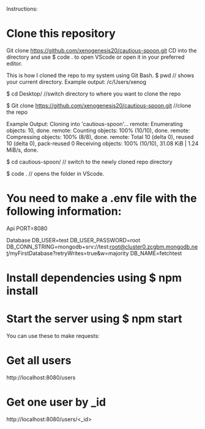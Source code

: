 Instructions: 

# Clone this repository
Git clone https://github.com/xenogenesis20/cautious-spoon.git
CD into the directory and use $ code .  to open VScode or open it in your preferred editor. 

This is how I cloned the repo to my system using Git Bash. 
$ pwd    // shows your current directory. 
Example output: /c/Users/xenog

$ cd Desktop/     //switch directory to where you want to clone the repo

$ Git clone https://github.com/xenogenesis20/cautious-spoon.git  //clone the repo

Example Output: 
Cloning into 'cautious-spoon'...
remote: Enumerating objects: 10, done.
remote: Counting objects: 100% (10/10), done.
remote: Compressing objects: 100% (8/8), done.
remote: Total 10 (delta 0), reused 10 (delta 0), pack-reused 0
Receiving objects: 100% (10/10), 31.08 KiB | 1.24 MiB/s, done.


$ cd cautious-spoon/    // switch to the newly cloned repo directory

$ code .    // opens the folder in VScode. 


# You need to make a .env file with the following information:

Api
PORT=8080

Database
DB_USER=test
DB_USER_PASSWORD=root
DB_CONN_STRING=mongodb+srv://test:root@cluster0.zcgbm.mongodb.net/myFirstDatabase?retryWrites=true&w=majority
DB_NAME=fetchtest



# Install dependencies using $ npm install

# Start the server using $ npm start

You can use these to make requests:

# Get all users
http://localhost:8080/users

# Get one user by _id
http://localhost:8080/users/<_id>








